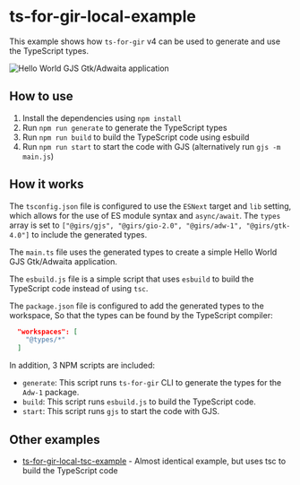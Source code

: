# ts-for-gir-local-example

This example shows how `ts-for-gir` v4 can be used to generate and use the TypeScript types.

![Hello World GJS Gtk/Adwaita application](https://github.com/gjsify/ts-for-gir-local-tsc-example/assets/1073989/af49b7b8-48e3-4bb2-b051-03a000caf2ca)


## How to use

1. Install the dependencies using `npm install`
2. Run `npm run generate` to generate the TypeScript types
3. Run `npm run build` to build the TypeScript code using esbuild
4. Run `npm run start` to start the code with GJS (alternatively run `gjs -m main.js`)

## How it works

The `tsconfig.json` file is configured to use the `ESNext` target and `lib` setting, which allows for the use of ES module syntax and `async/await`. The `types` array is set to `["@girs/gjs", "@girs/gio-2.0", "@girs/adw-1", "@girs/gtk-4.0"]` to include the generated types.

The `main.ts` file uses the generated types to create a simple Hello World GJS Gtk/Adwaita application.

The `esbuild.js` file is a simple script that uses `esbuild` to build the TypeScript code instead of using `tsc`.

The `package.json` file is configured to add the generated types to the workspace, So that the types can be found by the TypeScript compiler:

```json
  "workspaces": [
    "@types/*"
  ]
```

In addition, 3 NPM scripts are included:

* `generate`: This script runs `ts-for-gir` CLI to generate the types for the `Adw-1` package.
* `build`: This script runs `esbuild.js` to build the TypeScript code.
* `start`: This script runs `gjs` to start the code with GJS.

## Other examples

* [ts-for-gir-local-tsc-example](https://github.com/gjsify/ts-for-gir-local-tsc-example) - Almost identical example, but uses tsc to build the TypeScript code

